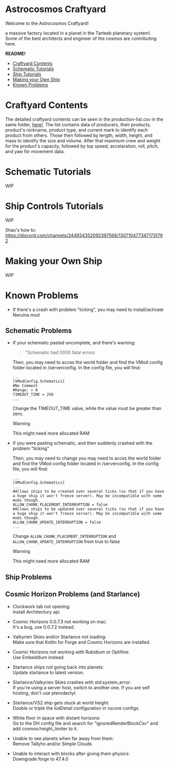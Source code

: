 # Astrocosmos Craftyard

Welcome to the Astrocosmos Craftyard!

a massive factory located in a planet in the Tarteeb planetary system!. Some of the best architects and engineer of the cosmos are contributing here. 

**README!**
- [Craftyard Contents](#Craftward_Contents)
- [Schematic Tutorials](#Schematic_Tutorials)
- [Ship Tutorials](#Ship_Tutorials)
- [Making your Own Ship](#Making_your_Own_Ship)
- [Known Problems](#Known_Problems)


# Craftyard Contents

The detailed craftyard contents can be seen in the production-list.csv in the same folder, [here!](./production-list.csv). The list contains data of producers, their products, product's nickname, product type, and current mark to identify each product from others. Those then followed by length, width, height, and mass to identify the size and volume. After that maximum crew and weight for the product's capacity, followed by top speed, accelaration, roll, pitch, and yaw for movement data.

# Schematic Tutorials

WIP

# Ship Controls Tutorials

WIP

Shao's how to: https://discord.com/channels/244934352092397568/1307104773471731792

# Making your Own Ship

WIP

# Known Problems

- If there's a crash with problem "ticking", you may need to install/activate Neruina mod

## Schematic Problems
- If your schematic pasted uncomplete, and there's warning:
    > "Schematic had 0000 fatal errors
      
    Then, you may need to acces the world folder and find the VMod config folder located in /serverconfig. In the config file, you will find:
    ```
    ...
    [VModConfig.Schematics]
	#No Comment
	#Range: > 0
	TIMEOUT_TIME = 250
    ...
    ```
    Change the TIMEOUT_TIME value, while the value must be greater than zero.

    > [!WARNING]  
    > This might need more allocated RAM

- If you were pasting schematic, and then suddenly crashed with the problem "ticking"  

    Then, you may need to change you may need to acces the world folder and find the VMod config folder located in /serverconfig. In the config file, you will find:
    ```
    ...
    [VModConfig.Schematics]
    ...
	#Allows ships to be created over several ticks (so that if you have a huge ship it won't freeze server). May be incompatible with some mods though.
	ALLOW_CHUNK_PLACEMENT_INTERRUPTION = false
	#Allows ships to be updated over several ticks (so that if you have a huge ship it won't freeze server). May be incompatible with some mods though.
	ALLOW_CHUNK_UPDATE_INTERRUPTION = false
    ...
    ``` 
    Change `ALLOW_CHUNK_PLACEMENT_INTERRUPTION` and `ALLOW_CHUNK_UPDATE_INTERRUPTION` from true to false

    > [!WARNING]  
    > This might need more allocated RAM

## Ship Problems

## Cosmic Horizon Problems (and Starlance)
- Clockwork tab not opening:      
Install Architectury api.

- Cosmic Horizons 0.0.7.3 not working on mac:  
It's a bug, use 0.0.7.2 instead.

- Valkyrien Skies and/or Starlance not loading:  
Make sure that Kotlin for Forge and Cosmic Horizons are installed.

- Cosmic Horizons not working with Rubidium or Optifine:  
Use Embeddium instead.

- Starlance ships not going back into planets:  
Update starlance to latest version.

- Starlance/Valkyrien Skies crashes with std:system_error:  
If you're using a server host, switch to another one. If you are self hosting, don't use pterodactyl.

- Starlance/VS2 ship gets stuck at world height:  
Double or triple the lodDetail configuration in vscore configs.

- White floor in space with distant horizons:  
Go to the DH config file and search for "ignoredRenderBlockCsv" and add cosmos:height_limiter to it.

- Unable to see planets when far away from them:  
Remove Tallyho and/or Simple Clouds

- Unable to interact with blocks after giving them physics:  
Downgrade forge to 47.4.0


